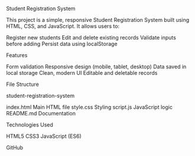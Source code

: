Student Registration System 

This project is a simple, responsive Student Registration System built using HTML, CSS, and JavaScript. It allows users to:

Register new students
Edit and delete existing records
Validate inputs before adding
Persist data using localStorage

Features

Form validation
Responsive design (mobile, tablet, desktop)
Data saved in local storage
Clean, modern UI
Editable and deletable records

File Structure

student-registration-system

index.html Main HTML file
style.css Styling
script.js JavaScript logic
README.md Documentation

Technologies Used

HTML5
CSS3
JavaScript (ES6)

GitHub

